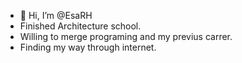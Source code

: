 - 👋 Hi, I’m @EsaRH
- Finished Architecture school.
- Willing to merge programing and my previus carrer.
- Finding my way through internet.
<!---
EsaRH/EsaRH is a ✨ special ✨ repository because its `README.md` (this file) appears on your GitHub profile.
You can click the Preview link to take a look at your changes.
--->
